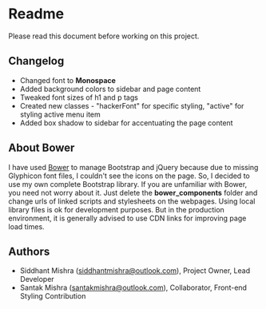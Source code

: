 # Readme

Please read this document before working on this project.

## Changelog

- Changed font to **Monospace**
- Added background colors to sidebar and page content
- Tweaked font sizes of h1 and p tags
- Created new classes - "hackerFont" for specific styling, "active" for styling active menu item
- Added box shadow to sidebar for accentuating the page content

## About Bower

I have used [Bower](http://bower.io/) to manage Bootstrap and jQuery because due to missing Glyphicon font files, I couldn't see the icons on the page. So, I decided to use my own complete Bootstrap library. If you are unfamiliar with Bower, you need not worry about it. Just delete the **bower_components** folder and change urls of linked scripts and stylesheets on the webpages. Using local library files is ok for development purposes. But in the production environment, it is generally advised to use CDN links for improving page load times.

## Authors

- Siddhant Mishra (siddhantmishra@outlook.com), Project Owner, Lead Developer
- Santak Mishra (santakmishra@outlook.com), Collaborator, Front-end Styling Contribution